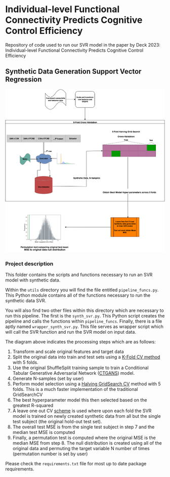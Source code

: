 # Individual-level Functional Connectivity Predicts Cognitive Control Efficiency

Repository of code used to run our SVR model in the paper by Deck 2023: Individual-level Functional Connectivity Predicts Cognitive Control Efficiency


## Synthetic Data Generation Support Vector Regression

<img src="ml_svr_synth.png" class="inline"/>


### Project description

This folder contains the scripts and functions necessary to run an SVR model with synthetic data. 

Within the ```utils``` directory you will find the file entitled ```pipeline_funcs.py```. This Python module contains all of the functions necessary to run the synthetic data SVR. 

You will also find two other files within this directory which are necessary to run this pipeline. The first is the ```synth_svr.py```. This Python script creates the pipeline and calls the functions within ```pipeline_funcs```. Finally, there is a file aptly named ```wrapper_synth_svr.py```. This file serves as  wrapper script which will call the SVR function and run the SVR model on input data. 

The diagram above indicates the processing steps which are as follows:
1. Transform and scale original features and target data
2. Split the original data into train and test sets using a [K-Fold CV method](https://scikit-learn.org/stable/modules/generated/sklearn.model_selection.KFold.html#sklearn.model_selection.KFold) with 5 folds.
3. Use the original ShuffleSplit training sample to train a Conditional Tabular Generative Adversarial Network ([CTGANS](https://sdv.dev/SDV/user_guides/single_table/ctgan.html)) model.
4. Generate N-samples (set by user)
5. Perform model selection using a [Halving GridSearch CV](https://scikit-learn.org/stable/modules/generated/sklearn.model_selection.HalvingGridSearchCV.html) method with 5 folds. This is a much faster implementation of the traditional GridSearchCV
6. The best hyperparameter model this then selected based on the greatest R-squared
7. A leave one out CV [scheme](https://scikit-learn.org/stable/modules/generated/sklearn.model_selection.LeaveOneOut.html) is used where upon each fold the SVR model is trained on newly created synthetic data from all but the single test subject (the original hold-out test set).
8. The overall test MSE is from the single test subject in step 7 and the median test MSE is computed
9. Finally, a permutation test is computed where the original MSE is the median MSE from step 8. The null distribution is created using all of the original data and permuting the target variable N number of times (permutation number is set by user)



Please check the ```requirements.txt``` file for most up to date package requirements.
